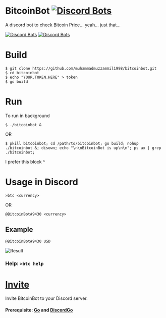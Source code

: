 # BitcoinBot [![Discord Bots](https://discordbots.org/api/widget/status/388984248062967819.svg)](https://discordbots.org/bot/388984248062967819)

A discord bot to check Bitcoin Price... yeah... just that...

[![Discord Bots](https://discordbots.org/api/widget/upvotes/388984248062967819.svg)](https://discordbots.org/bot/388984248062967819)
[![Discord Bots](https://discordbots.org/api/widget/servers/388984248062967819.svg)](https://discordbots.org/bot/388984248062967819)
# Build
    $ git clone https://github.com/muhammadmuzzammil1998/bitcoinbot.git
    $ cd bitcoinbot
    $ echo "YOUR.TOKEN.HERE" > token
    $ go build
# Run
To run in background

    $ ./bitcoinbot &

OR

    $ pkill bitcoinbot; cd /path/to/bitcoinbot; go build; nohup ./bitcoinbot &; disown; echo "\n\nBitcoinBot is up\n\n"; ps ax | grep ./bitcoinbot;

I prefer this block ^

# Usage in Discord
    >btc <currency>
OR

    @BitcoinBot#9430 <currency>
## Example

    @BitcoinBot#9430 USD
    
![Result](https://cdn.discordapp.com/attachments/364461767956365312/389885984789102595/unknown.png)

### Help: `>btc help`

# [Invite](https://discordapp.com/api/oauth2/authorize?client_id=388984248062967819&permissions=2048&scope=bot)
Invite BitcoinBot to your Discord server.
#### Prerequisite: [Go](https://golang.org/doc/install) and [DiscordGo](https://github.com/bwmarrin/discordgo)
